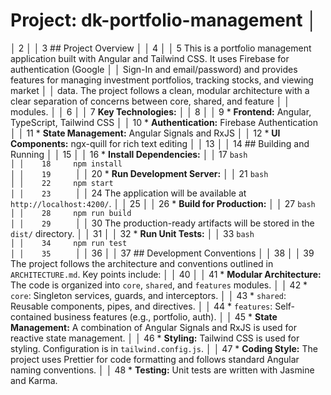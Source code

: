 # Project: dk-portfolio-management                                                                                              │
 │     2                                                                                                                                 │
 │     3 ## Project Overview                                                                                                             │
 │     4                                                                                                                                 │
 │     5 This is a portfolio management application built with Angular and Tailwind CSS. It uses Firebase for authentication (Google     │
 │       Sign-In and email/password) and provides features for managing investment portfolios, tracking stocks, and viewing market       │
 │       data. The project follows a clean, modular architecture with a clear separation of concerns between core, shared, and feature   │
 │       modules.                                                                                                                        │
 │     6                                                                                                                                 │
 │     7 **Key Technologies:**                                                                                                           │
 │     8                                                                                                                                 │
 │     9 *   **Frontend:** Angular, TypeScript, Tailwind CSS                                                                             │
 │    10 *   **Authentication:** Firebase Authentication                                                                                 │
 │    11 *   **State Management:** Angular Signals and RxJS                                                                              │
 │    12 *   **UI Components:** ngx-quill for rich text editing                                                                          │
 │    13                                                                                                                                 │
 │    14 ## Building and Running                                                                                                         │
 │    15                                                                                                                                 │
 │    16 *   **Install Dependencies:**                                                                                                   │
 │    17     ```bash                                                                                                                     │
 │    18     npm install                                                                                                                 │
 │    19     ```                                                                                                                         │
 │    20 *   **Run Development Server:**                                                                                                 │
 │    21     ```bash                                                                                                                     │
 │    22     npm start                                                                                                                   │
 │    23     ```                                                                                                                         │
 │    24     The application will be available at `http://localhost:4200/`.                                                              │
 │    25                                                                                                                                 │
 │    26 *   **Build for Production:**                                                                                                   │
 │    27     ```bash                                                                                                                     │
 │    28     npm run build                                                                                                               │
 │    29     ```                                                                                                                         │
 │    30     The production-ready artifacts will be stored in the `dist/` directory.                                                     │
 │    31                                                                                                                                 │
 │    32 *   **Run Unit Tests:**                                                                                                         │
 │    33     ```bash                                                                                                                     │
 │    34     npm run test                                                                                                                │
 │    35     ```                                                                                                                         │
 │    36                                                                                                                                 │
 │    37 ## Development Conventions                                                                                                      │
 │    38                                                                                                                                 │
 │    39 The project follows the architecture and conventions outlined in `ARCHITECTURE.md`. Key points include:                         │
 │    40                                                                                                                                 │
 │    41 *   **Modular Architecture:** The code is organized into `core`, `shared`, and `features` modules.                              │
 │    42     *   `core`: Singleton services, guards, and interceptors.                                                                   │
 │    43     *   `shared`: Reusable components, pipes, and directives.                                                                   │
 │    44     *   `features`: Self-contained business features (e.g., portfolio, auth).                                                   │
 │    45 *   **State Management:** A combination of Angular Signals and RxJS is used for reactive state management.                      │
 │    46 *   **Styling:** Tailwind CSS is used for styling. Configuration is in `tailwind.config.js`.                                    │
 │    47 *   **Coding Style:** The project uses Prettier for code formatting and follows standard Angular naming conventions.            │
 │    48 *   **Testing:** Unit tests are written with Jasmine and Karma.         